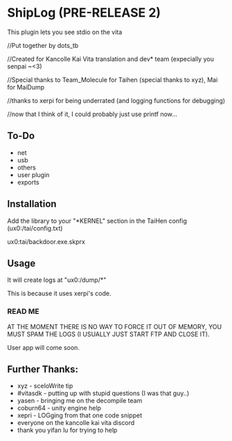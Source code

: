 # ShipLog (PRE-RELEASE 2)
This plugin lets you see stdio on the vita


//Put together by dots_tb

//Created for Kancolle Kai Vita translation and dev* team (expecially you senpai ~<3)

//Special thanks to Team_Molecule for Taihen (special thanks to xyz), Mai for MaiDump

//thanks to xerpi for being underrated (and logging functions for debugging)

//now that I think of it, I could probably just use printf now...
## To-Do
 * net
 * usb
 * others
 * user plugin
 * exports
## Installation
Add the library to your "*KERNEL" section in the TaiHen config (ux0:/tai/config.txt)

ux0:tai/backdoor.exe.skprx

## Usage
It will create logs at "ux0:/dump/*"

This is because it uses xerpi's code.
### READ ME

AT THE MOMENT THERE IS NO WAY TO FORCE IT OUT OF MEMORY, YOU MUST SPAM THE LOGS (I USUALLY JUST START FTP AND CLOSE IT).

User app will come soon. 

## Further Thanks:
 * xyz - sceIoWrite tip
 * #vitasdk - putting up with stupid questions (I was that guy..)
 * yasen - bringing me on the decompile team
 * coburn64 - unity engine help
 * xepri - LOGging from that one code snippet
 * everyone on the kancolle kai vita discord
 * thank you yifan lu for trying to help
